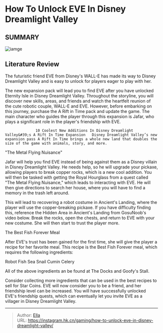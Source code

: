 # How To Unlock EVE In Disney Dreamlight Valley


## SUMMARY 

![iamge](https://static1.srcdn.com/wordpress/wp-content/uploads/2023/12/how-to-unlock-eve-in-disney-dreamlight-valley.jpg)

## Literature Review

The futuristic friend EVE from Disney&#39;s WALL-E has made its way to Disney Dreamlight Valley and is easy to unlock for players eager to play with her.





The new expansion pack will lead you to find EVE after you have unlocked Eternity Isle in Disney Dreamlight Valley. Throughout the storyline, you will discover new skills, areas, and friends and watch the heartfelt reunion of the cute robotic couple, WALL-E and EVE. However, before embarking on this journey, purchase the A Rift in Time pack and update the game. The main character who guides the player through this expansion is Jafar, who plays a significant role in the player&#39;s friendship with EVE.




                  10 Coolest New Additions In Disney Dreamlight Valley&#39;s A Rift In Time Expansion   Disney Dreamlight Valley’s new expansion pass A Rift In Time brings a whole new land that doubles the size of the game with animals, story, and more.   


 &#34;The Metal Flying Nuisance&#34; 
          

Jafar will help you find EVE instead of being against them as a Disney villain in Disney Dreamlight Valley. He needs help, so he will upgrade your pickaxe, allowing players to break copper rocks, which is a new cool addition. You will then be tasked with getting the Royal Hourglass from a quest called &#34;The Metal Flying Nuisance,&#34; which leads to interacting with EVE. He will then give directions to search her house, where you will have to find a memory in the trash left around. 

This will lead to recovering a robot costume in Ancient&#39;s Landing, where the player will use the copper-breaking pickaxe. If you have difficulty finding this, reference the Hidden Area in Ancient&#39;s Landing from GosuNoob&#39;s video below. Break the rocks, open the chests, and return to EVE with your new costume. She will then start to trust the player more.





 



 The Best Fish Forever Meal 
          

After EVE&#39;s trust has been gained for the first time, she will give the player a recipe for her favorite meal. This recipe is the Best Fish Forever meal, which requires the following ingredients:

  Robot Fish   Sea Snail   Cumin   Celery  



All of the above ingredients an be found at The Docks and Goofy&#39;s Stall.




Consider collecting more ingredients that can be used in the best recipes to sell for Star Coins. EVE will now consider you to be a friend, and her friendship level can be increased. You will have successfully unlocked EVE&#39;s friendship quests, which can eventually let you invite EVE as a villager in Disney Dreamlight Valley.






---

> Author: [Ella](https://instagram.hk.cn/)  
> URL: https://instagram.hk.cn/gaming/how-to-unlock-eve-in-disney-dreamlight-valley/  

